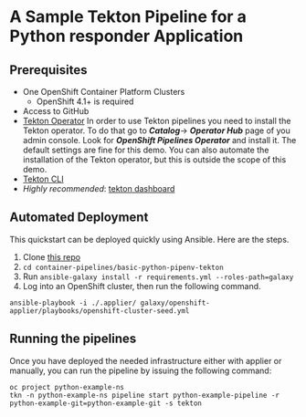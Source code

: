 # A Sample Tekton Pipeline for a Python responder Application

## Prerequisites

* One OpenShift Container Platform Clusters
  * OpenShift 4.1+ is required
* Access to GitHub
* [Tekton Operator]() In order to use Tekton pipelines you need to install the Tekton operator. To do that go to ***Catalog***-> ***Operator Hub*** page of you admin console. Look for ***OpenShift Pipelines Operator*** and install it. The default settings are fine for this demo. You can also automate the installation of the Tekton operator, but this is outside the scope of this demo.
* [Tekton CLI](https://github.com/tektoncd/cli)
* *Highly recommended*: [tekton dashboard](https://github.com/tektoncd/dashboard)

## Automated Deployment

This quickstart can be deployed quickly using Ansible. Here are the steps.

1. Clone [this repo](https://github.com/redhat-cop/container-pipelines)
2. `cd container-pipelines/basic-python-pipenv-tekton`
3. Run `ansible-galaxy install -r requirements.yml --roles-path=galaxy`
4. Log into an OpenShift cluster, then run the following command.

```shell
ansible-playbook -i ./.applier/ galaxy/openshift-applier/playbooks/openshift-cluster-seed.yml
```

## Running the pipelines

Once you have deployed the needed infrastructure either with applier or manually, you can run the pipeline by issuing the following command:

```shell
oc project python-example-ns
tkn -n python-example-ns pipeline start python-example-pipeline -r python-example-git=python-example-git -s tekton
```
